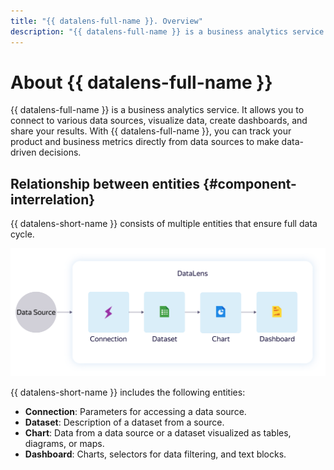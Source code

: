 ```yaml
---
title: "{{ datalens-full-name }}. Overview"
description: "{{ datalens-full-name }} is a business analytics service. It allows you to connect to various data sources, visualize data, create dashboards, and share your results. This article will help you understand the relationship between entities and the difference between a workbook and collection."
---
```



# About {{ datalens-full-name }}

{{ datalens-full-name }} is a business analytics service. It allows you to connect to various data sources, visualize data, create dashboards, and share your results.
With {{ datalens-full-name }}, you can track your product and business metrics directly from data sources to make data-driven decisions.


## Relationship between entities {#component-interrelation}

{{ datalens-short-name }} consists of multiple entities that ensure full data cycle.

![image](../../_assets/datalens/concepts/datalens.svg)

{{ datalens-short-name }} includes the following entities:

- **Connection**: Parameters for accessing a data source.
- **Dataset**: Description of a dataset from a source.
- **Chart**: Data from a data source or a dataset visualized as tables, diagrams, or maps.
- **Dashboard**: Charts, selectors for data filtering, and text blocks.


